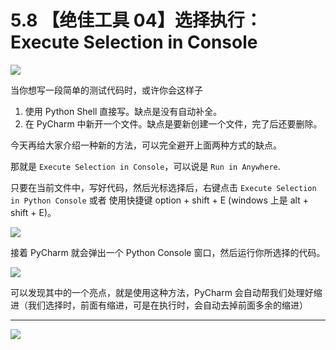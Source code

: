 # 5.8 【绝佳工具 04】选择执行：Execute Selection in Console

![](http://image.iswbm.com/20200804124133.png)

当你想写一段简单的测试代码时，或许你会这样子

1. 使用 Python Shell 直接写。缺点是没有自动补全。
2. 在 PyCharm 中新开一个文件。缺点是要新创建一个文件，完了后还要删除。

今天再给大家介绍一种新的方法，可以完全避开上面两种方式的缺点。

那就是 `Execute Selection in Console`，可以说是 `Run in Anywhere`.

只要在当前文件中，写好代码，然后光标选择后，右键点击 `Execute Selection in Python Console` 或者 使用快捷键 option + shift + E (windows 上是 alt + shift + E)。

![](http://image.iswbm.com/20200825083349.png)

接着 PyCharm 就会弹出一个 Python Console 窗口，然后运行你所选择的代码。

![](http://image.iswbm.com/20200825083632.png)

可以发现其中的一个亮点，就是使用这种方法，PyCharm 会自动帮我们处理好缩进（我们选择时，前面有缩进，可是在执行时，会自动去掉前面多余的缩进）



---

![](http://image.iswbm.com/20200607174235.png)